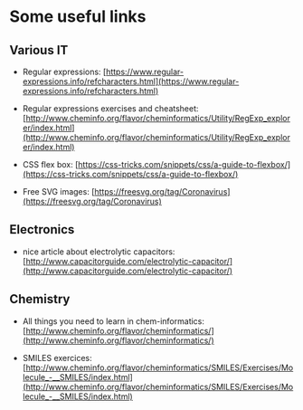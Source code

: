 # Some useful links

## Various IT

- Regular expressions: [https://www.regular-expressions.info/refcharacters.html](https://www.regular-expressions.info/refcharacters.html)

- Regular expressions exercises and cheatsheet: [http://www.cheminfo.org/flavor/cheminformatics/Utility/RegExp_explorer/index.html](http://www.cheminfo.org/flavor/cheminformatics/Utility/RegExp_explorer/index.html)

- CSS flex box: [https://css-tricks.com/snippets/css/a-guide-to-flexbox/](https://css-tricks.com/snippets/css/a-guide-to-flexbox/)

- Free SVG images: [https://freesvg.org/tag/Coronavirus](https://freesvg.org/tag/Coronavirus)

## Electronics

- nice article about electrolytic capacitors: [http://www.capacitorguide.com/electrolytic-capacitor/](http://www.capacitorguide.com/electrolytic-capacitor/)

## Chemistry

- All things you need to learn in chem-informatics: [http://www.cheminfo.org/flavor/cheminformatics/](http://www.cheminfo.org/flavor/cheminformatics/)

- SMILES exercices: [http://www.cheminfo.org/flavor/cheminformatics/SMILES/Exercises/Molecule_-__SMILES/index.html](http://www.cheminfo.org/flavor/cheminformatics/SMILES/Exercises/Molecule_-__SMILES/index.html)
